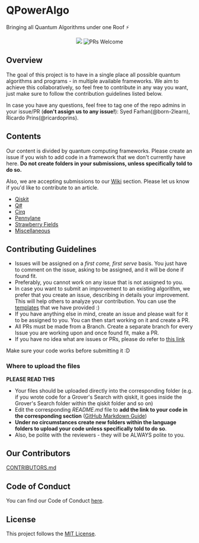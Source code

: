 # QPowerAlgo
<!-- ALL-CONTRIBUTORS-BADGE:START - Do not remove or modify this section -->
<!-- [![All Contributors](https://img.shields.io/badge/all_contributors-1-orange.svg?style=flat-square)](#contributors-) -->
<!-- ALL-CONTRIBUTORS-BADGE:END -->
Bringing all Quantum Algorithms under one Roof ⚡


<p align="center">
<!--img src="img/neo_algo.png" /><br-->
<a href="https://github.com/qpower-msp/QPowerAlgo/blob/master/LICENSE" target="_blank"><img src="https://img.shields.io/github/license/tesseractcoding/neoalgo?style=for-the-badge" /></a> <img src="https://img.shields.io/badge/PRs-welcome-brightgreen.svg?style=for-the-badge" alt="PRs Welcome" /> 
</p>

## Overview

The goal of this project is to have in a single place all possible quantum algorithms and programs - in multiple available frameworks. We aim to achieve this collaboratively, so feel free to contribute in any way you want, just make sure to follow the contribution guidelines listed below.

In case you have any questions, feel free to tag one of the repo admins in your issue/PR (**don't assign us to any issue!**): Syed Farhan(@born-2learn), Ricardo Prins(@ricardoprins).

## Contents

Our content is divided by quantum computing frameworks. Please create an issue if you wish to add code in a framework that we don't currently have here. **Do not create folders in your submissions, unless specifically told to do so.**

Also, we are accepting submissions to our [Wiki](https://github.com/QPower-Research/QPowerAlgo/wiki) section. Please let us know if you'd like to contribute to an article.

- [Qiskit](/qiskit/README.md)
- [Q#](/qsharp/README.md)
- [Cirq](/cirq/README.md)
- [Pennylane](/pennylane/README.md)
- [Strawberry Fields](/strawberryfields/README.md)
- [Miscellaneous](/Miscellaneous/README.md)

## Contributing Guidelines

- Issues will be assigned on a _first come, first serve_ basis. You just have to comment on the issue, asking to be assigned, and it will be done if found fit.
- Preferably, you cannot work on any issue that is not assigned to you.
- In case you want to submit an improvement to an existing algorithm, we prefer that you create an issue, describing in details your improvement. This will help others to analyze your contribution. You can use the [templates](.github/ISSUE_TEMPLATE/algorithm-ds-proposal.md) that we have provided :)
- If you have anything else in mind, create an issue and please wait for it to be assigned to you. You can then start working on it and create a PR.
- All PRs must be made from a Branch. Create a separate branch for every Issue you are working upon and once found fit, make a PR.
- If you have no idea what are issues or PRs, please do refer to [this link](https://github.com/TesseractCoding/NeoAlgo/wiki/What-is-a-Pull-Request-and-how-to-do-it%3F)

Make sure your code works before submitting it :D

### Where to upload the files

**PLEASE READ THIS**

- Your files should be uploaded directly into the corresponding folder (e.g. if you wrote code for a Grover's Search with qiskit, it goes inside the Grover's Search folder within the qiskit folder and so on)
- Edit the corresponding _README.md_ file to **add the link to your code in the corresponding section** ([GitHub Markdown Guide](https://guides.github.com/features/mastering-markdown/))
- **Under no circumstances create new folders within the language folders to upload your code unless specifically told to do so**.
- Also, be polite with the reviewers - they will be ALWAYS polite to you.

## Our Contributors

[CONTRIBUTORS.md](https://github.com/qpower-msp/QPowerAlgo/blob/master/CONTRIBUTORS.md)

## Code of Conduct

You can find our Code of Conduct [here](/CODE_OF_CONDUCT.md).

## License

This project follows the [MIT License](/LICENSE).

